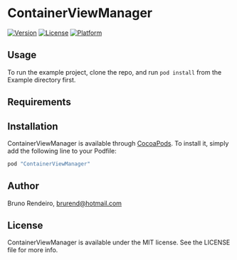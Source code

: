 # ContainerViewManager


[![Version](https://img.shields.io/cocoapods/v/ContainerViewManager.svg?style=flat)](http://cocoapods.org/pods/ContainerViewManager)
[![License](https://img.shields.io/cocoapods/l/ContainerViewManager.svg?style=flat)](http://cocoapods.org/pods/ContainerViewManager)
[![Platform](https://img.shields.io/cocoapods/p/ContainerViewManager.svg?style=flat)](http://cocoapods.org/pods/ContainerViewManager)

## Usage

To run the example project, clone the repo, and run `pod install` from the Example directory first.

## Requirements

## Installation

ContainerViewManager is available through [CocoaPods](http://cocoapods.org). To install
it, simply add the following line to your Podfile:

```ruby
pod "ContainerViewManager"
```

## Author

Bruno Rendeiro, brurend@hotmail.com

## License

ContainerViewManager is available under the MIT license. See the LICENSE file for more info.

